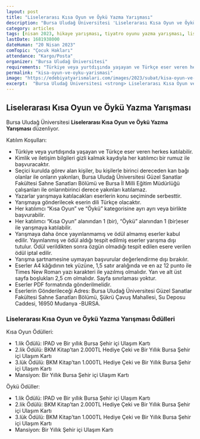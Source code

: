 ```yaml
---
layout: post
title: "Liselerarası Kısa Oyun ve Öykü Yazma Yarışması"
description: "Bursa Uludağ Üniversitesi 'Liselerarası Kısa Oyun ve Öykü Yazma Yarışması' düzenliyor."
category: articles
tags: [nisan 2023, hikaye yarışması, tiyatro oyunu yazma yarışması, lise]
lastDate: 1681938000
dateHuman: "20 Nisan 2023"
comTopic: "Çocuk Hakları"
attendance: "Kargo/Posta"
organizer: "Bursa Uludağ Üniversitesi"
requirements: "Türkiye veya yurtdışında yaşayan ve Türkçe eser veren herkes katılabilir."
permalink: "kisa-oyun-ve-oyku-yarismasi"
image: "https://edebiyatyarismalari.com/images/2023/subat/kisa-oyun-ve-oyku-yarismasi.jpg"
excerpt:  "Bursa Uludağ Üniversitesi <strong> Liselerarası Kısa Oyun ve Öykü Yazma Yarışması </strong> düzenliyor."
---
```


## Liselerarası Kısa Oyun ve Öykü Yazma Yarışması
Bursa Uludağ Üniversitesi **Liselerarası Kısa Oyun ve Öykü Yazma Yarışması** düzenliyor.  

Katılım Koşulları:
- Türkiye veya yurtdışında yaşayan ve Türkçe eser veren herkes katılabilir. 
- Kimlik ve iletişim bilgileri gizli kalmak kaydıyla her katılımcı bir rumuz ile başvuracaktır.
- Seçici kurulda görev alan kişiler, bu kişilerle birinci dereceden kan bağı olanlar ile onların yakınları, Bursa Uludağ Üniversitesi Güzel Sanatlar Fakültesi Sahne Sanatları Bölümü ve Bursa İl Milli Eğitim Müdürlüğü çalışanları ile onlarınbirinci derece yakınları katılamaz.
- Yazarlar yarışmaya katılacakları eserlerin konu seçiminde serbesttir.
- Yarışmaya gönderilecek eserin dili Türkçe olacaktır. 
- Her katılımcı “Kısa Oyun” ve “Öykü” kategorisine ayrı ayrı veya birlikte başvurabilir.
- Her katılımcı “Kısa Oyun” alanından 1 (bir), “Öykü” alanından 1 (bir)eser ile yarışmaya katılabilir.
- Yarışmaya daha önce yayınlanmamış ve ödül almamış eserler kabul edilir. Yayınlanmış ve ödül aldığı tespit edilmiş eserler yarışma dışı tutulur. Ödül verildikten sonra özgün olmadığı tespit edilen esere verilen ödül iptal edilir.
- Yarışma şartnamesine uymayan başvurular değerlendirme dışı bırakılır. 
- Eserler A4 kâğıdının tek yüzüne, 1,5 satır aralığında ve en az 12 punto ile Times New Roman yazı karakteri ile yazılmış olmalıdır. Yan ve alt üst sayfa boşlukları 2,5 cm olmalıdır. Sayfa sınırlaması yoktur.
- Eserler PDF formatında gönderilmelidir.
- Eserlerin Gönderileceği Adres: Bursa Uludağ Üniversitesi Güzel Sanatlar Fakültesi Sahne Sanatları Bölümü, Şükrü Çavuş Mahallesi, Su Deposu Caddesi, 16950 Mudanya -BURSA.


### Liselerarası Kısa Oyun ve Öykü Yazma Yarışması Ödülleri
Kısa Oyun Ödülleri:
- 1.lik Ödülü: IPAD ve Bir yıllık Bursa Şehir içi Ulaşım Kartı
- 2.lik Ödülü: BKM Kitap’tan 2.000TL Hediye Çeki ve Bir Yıllık Bursa Şehir içi Ulaşım Kartı
- 3.lük Ödülü: BKM Kitap’tan 1.000TL Hediye Çeki ve Bir Yıllık Bursa Şehir içi Ulaşım Kartı
- Mansiyon: Bir Yıllık Bursa Şehir içi Ulaşım Kartı


Öykü Ödüller:
- 1.lik Ödülü: IPAD ve Bir yıllık Bursa Şehir içi Ulaşım Kartı
- 2.lik Ödülü: BKM Kitap’tan 2.000TL Hediye Çeki ve Bir Yıllık Bursa Şehir içi Ulaşım Kartı
- 3.lük Ödülü: BKM Kitap’tan 1.000TL Hediye Çeki ve Bir Yıllık Bursa Şehir içi Ulaşım Kartı
- Mansiyon: Bir Yıllık Şehir içi Ulaşım Kartı